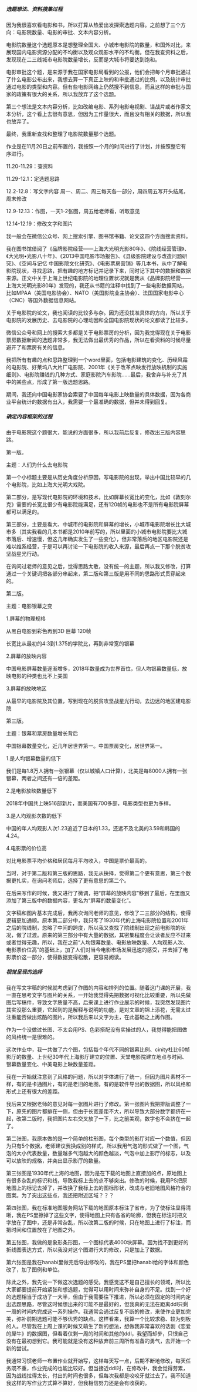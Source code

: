 ##### 选题想法、资料搜集过程

因为我很喜欢看电影和书，所以打算从热爱出发探索选题内容。之前想了三个方向：电影院数量、电影的审批、文本内容分析。

电影院数量这个选题原本是想整理全国大、小城市电影院的数量，和国外对比，来展现国内电影资源分配的不均衡以及观众观影水平的不均衡。但在我查资料之后，发现现在二三线城市电影院数量增长，反而是大城市将要达到饱和。

电影审批这个题，是来源于我在国家电影局看到的公报，他们会把每个月审批通过了什么电影公布出来，我想去算一下真正上映的和审批通过的比例，以及统计审批通过电影的类型和内容。但有些电影网络上仍然搜不到信息，而且这样的审批与国家的政策有很大的关系，所以我放弃了这个选题。

第三个想法是文本内容分析，比如改编电影、系列电影电视剧、谍战片或者作家文本分析，这个看上去很有意思，但因为工作量很大，而且没有相关的数据，所以我也放弃了。

最终，我重新查找和整理了电影院数量那个选题。

作业是在11月20日之前布置的，我按照一个月的时间进行了计划，并按照整它有序进行。

11.20-11.29：查资料

11.29-12.1：定选题思路

12.2-12.8：写文字内容 周一、周二、周三每天各一部分，周四周五写开头结尾，周末修改

12.9-12.13：作图，一天1-2张图，周五给老师看，听取意见

12.14-12.19：修改文字和图片

我一般会在微信公众号、网上搜索引擎、图书馆书籍、论文这四个方面搜索资料。

我在图书馆借阅了《品牌影院经营——上海大光明光影80年》、《院线经营管理》、《大光明•光影八十年》、《2013中国电影市场报告》、《县级影院建设与改造问题研究》、《空间与记忆 中国影院文化研究》、《电影票房营销》等几本书，从中了解电影院现状，寻找思路，把有趣的地方标记并记录下来，同时记下其中的数据和数据来源。正文中关于上海上世纪电影院的地理位置状况就是我从《品牌影院经营——上海大光明光影80年》发现的，我还从书籍的注释中找到了一些电影数据网站，比如MPAA（美国电影协会）、NATO（美国影院业主协会）、法国国家电影中心（CNC）等国外数据信息网站。

关于电影院的论文，我也阅读的比较多与杂。因为还没找准具体的方向，所以关于电影院的发展历史、去电影院的心理动因和全国电影院现状的论文都读了比较多。

微信公众号和网上的搜索大多都是关于电影票房的分析，因为我觉得现在关于电影票房数据新闻的选题非常多，我无法做出最优秀的作品，所以在看资料的时候尽量避开了和票房有关的信息。

我把所有有趣的点和思路整理到一个word里面，包括电影建筑的变化、历经风霜的电影院、好莱坞八大片厂电影院、2001年《关于改革点映发行放映机制的实施细则》、电影院赚钱的几种方式、家庭影院汽车影院……最后，我舍弃与补充了其中的某些点，形成了第一版选题思路。

期间，我还向中国电影家协会索要了中国每年电影上映数量的具体数据，因为各商业平台统计的数据有出入，我需要一个最准确的数据，但并未得到回复。

##### 确定内容框架的过程

由于电影院这个题很大，能说的方面很多，所以我前后反复，修改出三版内容思路。

第一版。

主题：人们为什么去电影院

第一个小标题主要是从历史角度分析原因，写电影院的出现，举出中国比较早的几个电影院，比如上海大光明大戏院。

第二部分，是写现代电影院的环境和技术，比如屏幕长宽比的变化，比如《敦刻尔克》需要的长宽比很少有电影院能满足，还有120帧的电影也不是所有电影院屏幕都可以满足的。

第三部分，主要是看大、中城市的电影院和屏幕的增长，小城市电影院增长比大城市多（其实我看的几本书都是2010年前写的，所以里面的小城市电影院要比大城市落后、增速慢，但这几年确实发生了一些变化），但非常落后的地区电影院还是难以维系经营，于是可以再讨论一下电影院的收入来源，最后再点一下那个脱贫攻坚战星光行动。

在询问过老师的意见之后，觉得思路太散，没有统一的主题，所以我又修改，打算通过一个关键词把各部分串起来，第二版和第三版是用不同的思路形式贯穿起来的。

第二版。

主题：电影银幕之变

1.屏幕的物理规格

从黑白电影到彩色再到3D 巨幕 120帧

长宽比从最初的4:3到1.375的学院比，再到非常宽的银幕

2.屏幕的放映内容

中国电影屏幕数量逐渐增多，2018年数量成为世界首位，但人均银幕数量低，放映电影的种类也比不上美国

3.屏幕的放映地区

从最早的电影院及其位置，写到现在的脱贫攻坚战星光行动，去边远的地区建电影院

第三版。

主题：银幕和票房数量增长背后

中国银幕数量变化，近几年居世界第一。中国票房变化，居世界第一。

1.是人均银幕数量的低下

我们是每1.8万人拥有一张银幕（仅以城镇人口计算），北美是每8000人拥有一张银幕，两者之间还有一倍的差距。 

2.是电影放映数量低下

2018年中国共上映516部新片，而美国有700多部，电影类型也更为多样。

3.是人均观影次数的低下

中国的年人均观影人次1.23追近了日本的1.33，还远不及北美的3.59和韩国的4.24。

4.电影票的价位高

对比电影票平均价格和居民每月平均收入，中国是票价最高的。

当时，对于第二版和第三版的思路，我无从抉择，觉得第二个更有意思，第三个数据更扎实，在询问老师后，选择了更有意思的第二个。

在后来写作的时候，我又进行了微调，把“屏幕的放映内容”移到了最后，在里面又添加了第三版中的数据内容，更名为“屏幕的数量变化”。

文字稿和图片基本完成后，我再次询问老师的意见，修改了二三部分的结构，使得逻辑更加通顺。原本第二部分中，我只写了1930年代的上海电影院位置和2001年之后的院线制，忽略了中间的跨度，所以我又查找了院线制出现之前电影院的状况，做了过渡。原来的第三部分中有大量的数据，其密集程度会让读者反应不过来或者觉得无趣，所以，我在之前“人均银幕数量、电影放映数量、人均观影人次、电影票价位高”的基础上，加了人们对当今电影市场发展迅速的感受，并去掉了电影票价这一部分，使得数据变得松散，更容易阅读。

##### 视觉呈现的选择

我在写文字稿的时候就考虑到了作图的内容和排列的位置。随着这门课的开展，我一直在思考文字与图片的关系，一开始我觉得先把数据可视化比较重要，所以先做图后写稿件，导致文字质量不高，后来课上进行作业展示的时候，我突然发现图片其实没那么重要，它起到的是解释与说明的功能，是对文章的锦上添花，无需太过注重能否做出炫酷的图片，所以我后来以文字为主，在此基础之上再作图。

作为一个没做过长图、不太会用PS、色彩搭配没有实操过的人，我觉得能把图做的风格统一是很难的。

这次作业中，我一共做了六个图，包括每个年代不同的银幕比例、cinity杜比60帧影厅的数量、上世纪30年代上海影厅建立的位置、天堂电影院建立地点与时间、银幕数量变化、中美电影上映数量差距。

我在一开始就注意到了风格的问题，所以对字体进行了统一，但因为图片素材不一样，有的是卡通图片，有的是老旧的地图，有的是软件导出的数据图，所以风格和形式上还有很大的差距。

我后来又根据老师的意见对每一张图片进行了修改。第一张图片我把排版调整了一下，原先的图片都排在一侧，但由于长宽差距不大，所以导致大部分数字都挤在一起，改第二版时，我把图片左右交叉放了一下，比之前美观，数字也不会挤在一起了。

第二张图，我原本做的是一个简单的柱形图，每个类型的影厅对应一个数值，但因为只有5个数据，老师建议我换成别的样式，所以我用气泡的形式做了一个图，气泡的大小代表数量，数量越多气泡越大的颜色越淡，气泡中加上影厅的标志，以及可以放映的规格，并突出显示影厅的数量。

第三张图是1930年代上海的地图，因为是在下载的地图上直接加的点，原地图上有很多杂乱的标识和线，导致我标上去的点不够突出。修改的时候，我用PS把原地图上的标记去掉了，并改换了我标上去的图标形状，改成与老旧地图风格符合的图案。为了突出这些点，我还把附近区域？？？

第四张图，我在标准地图服务网站下载的地图原本标注了省市，为了使标注显得清晰，我在PS里擦掉了这些文字，使得地图上只有各省的轮廓，但我在标注时把文字放在了图中，还是非常杂乱，所以改第二版的时候，只在地图上进行了标注，而把时间和位置放在了地图之外。

第五张图，我做的是象形条形图，一个图标代表4000块屏幕。因为找不到更好的折线图表达方式，所以我没对这个图进行大的修改，只是加上了数据。

第六张图是我在hanabi里做完后导出修改的，我在PS里把hanabi给的字体和颜色改了，加了图例和单位。

除此之外，我先说一下做这次选题的感受。我感觉这不是自己擅长的领域，所以比大家都要提前开始紧张和想选题，觉得可以用时间来弥补自身的不足。找到一个好的选题相当于成功了一大半，但由于我需要往下推进，所以必须在固定的时间内定出选题思路，尽管这时候想出来的可能不是最好的，但我真的无法在距离ddl只剩一周的时间内完成这一系列操作。我通常会通过反复不断的修改，来使作业更加完美，弥补前期选题可能不够优秀的缺点。这样看来，我算一个比较求稳、较为刻板的人。尽管我在上周上课的时候又萌生了新的想法，想做我非常喜欢的话剧《恋爱的犀牛》的数据图，但看着仅剩一周的时间和其他的ddl，我望而却步，只恨自己没有在最初想到它。我可能就是没有这种放弃前三周所有准备的勇气，去开始一个新的尝试。

我通常习惯老师一布置作业就开始写，这样每天写一点，后期不断地修改，每天任务既不重，作业完成的也能比较好。但当接近ddl时，在修改中，我会觉得劳累，因为战线拉得太长，付出的时间也很多，但每次我都是咬咬牙就过去了。我不知道我这样的写作业方式算不算好，但我相信努力还是会有收获的。

